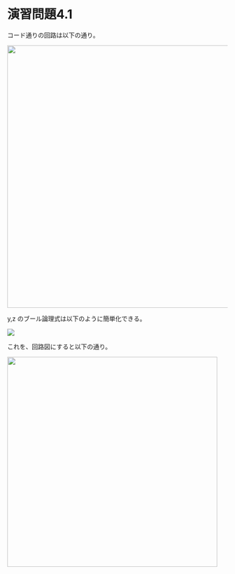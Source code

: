 # 演習問題4.1

コード通りの回路は以下の通り。

<img src="https://horie-t.github.io/DigitalDesignAndComputerArchitecture-Ans/images/ex4-1/ex4-1-circuit.svg" width="600px" />


y,z のブール論理式は以下のように簡単化できる。

<img src="https://horie-t.github.io/DigitalDesignAndComputerArchitecture-Ans/images/ex4-1/ex4-1.png" />

これを、回路図にすると以下の通り。

<img src="https://horie-t.github.io/DigitalDesignAndComputerArchitecture-Ans/images/ex4-1/ex4-1-circuit-2.svg" width="480px" />

